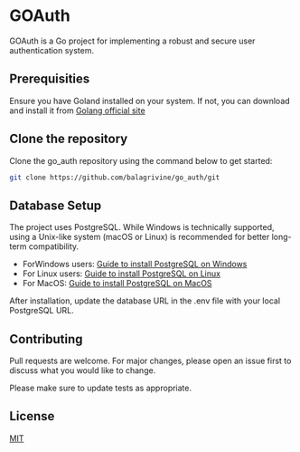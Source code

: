 # GOAuth

GOAuth is a Go project for implementing a robust and secure user authentication system.

## Prerequisities
Ensure you have Goland installed on your system. If not, you can download and install it from [Golang official site](https://go.dev/doc/install)

## Clone the repository

Clone the go_auth repository using the command below to get started:

```bash
git clone https://github.com/balagrivine/go_auth/git
```

## Database Setup

The project uses PostgreSQL. While Windows is technically supported, using a Unix-like system
(macOS or Linux) is recommended for better long-term compatibility.
* ForWindows users: [Guide to install PostgreSQL on Windows](https://www.geeksforgeeks.org/install-postgresql-on-windows/)
* For Linux users: [Guide to install PostgreSQL on Linux](https://www.postgresqltutorial.com/postgresql-getting-started/install-postgresql-macos/)
* For MacOS: [Guide to install PostgreSQL on MacOS](https://www.postgresqltutorial.com/postgresql-getting-started/install-postgresql-linux/)

After installation, update the database URL in the .env file with your local PostgreSQL URL.

## Contributing

Pull requests are welcome. For major changes, please open an issue first
to discuss what you would like to change.

Please make sure to update tests as appropriate.

## License

[MIT](https://choosealicense.com/licenses/mit/)
